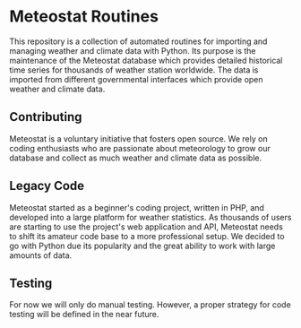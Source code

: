 # Meteostat Routines
This repository is a collection of automated routines for importing and managing weather and climate data with Python. Its purpose is the maintenance of the Meteostat database which provides detailed historical time series for thousands of weather station worldwide.
The data is imported from different governmental interfaces which provide open weather and climate data.
## Contributing
Meteostat is a voluntary initiative that fosters open source. We rely on coding enthusiasts who are passionate about meteorology to grow our database and collect as much weather and climate data as possible.
## Legacy Code
Meteostat started as a beginner's coding project, written in PHP, and developed into a large platform for weather statistics. As thousands of users are starting to use the project's web application and API, Meteostat needs to shift its amateur code base to a more professional setup. We decided to go with Python due its popularity and the great ability to work with large amounts of data.
## Testing
For now we will only do manual testing. However, a proper strategy for code testing will be defined in the near future.
